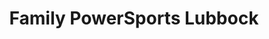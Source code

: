 ---
title: "Family PowerSports Lubbock"
url: /lubbock/family-powersports-lubbock/
shop: car parts
---